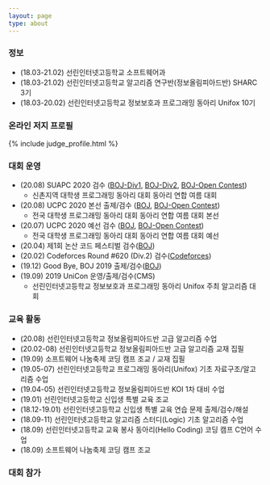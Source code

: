 ```yaml
---
layout: page
type: about
---
```


### 정보
* (18.03-21.02) 선린인터넷고등학교 소프트웨어과
* (18.03-21.02) 선린인터넷고등학교 알고리즘 연구반(정보올림피아드반) SHARC 3기
* (18.03-20.02) 선린인터넷고등학교 정보보호과 프로그래밍 동아리 Unifox 10기

### 온라인 저지 프로필
{% include judge_profile.html %}

### 대회 운영
* (20.08) SUAPC 2020 검수 ([BOJ-Div1](http://icpc.me/c/519), [BOJ-Div2](http://icpc.me/c/518), [BOJ-Open Contest](http://icpc.me/c/529))
  * 신촌지역 대학생 프로그래밍 동아리 대회 동아리 연합 여름 대회
* (20.08) UCPC 2020 본선 출제/검수 ([BOJ](http://icpc.me/c/524), [BOJ-Open Contest](http://icpc.me/c/525))
  * 전국 대학생 프로그래밍 동아리 대회 동아리 연합 여름 대회 본선
* (20.07) UCPC 2020 예선 검수 ([BOJ](http://icpc.me/c/521), [BOJ-Open Contest](http://icpc.me/c/522))
  * 전국 대학생 프로그래밍 동아리 대회 동아리 연합 여름 대회 예선
* (20.04) 제1회 논산 코드 페스티벌 검수([BOJ](http://icpc.me/c/507))
* (20.02) Codeforces Round #620 (Div.2) 검수([Codeforces](https://codeforces.com/contest/1304))
* (19.12) Good Bye, BOJ 2019 출제/검수([BOJ](http://icpc.me/c/497))
* (19.09) 2019 UniCon 운영/출제/검수(CMS)
  * 선린인터넷고등학교 정보보호과 프로그래밍 동아리 Unifox 주최 알고리즘 대회

### 교육 활동
* (20.08) 선린인터넷고등학교 정보올림피아드반 고급 알고리즘 수업
* (20.02-08) 선린인터넷고등학교 정보올림피아드반 고급 알고리즘 교재 집필
* (19.09) 소프트웨어 나눔축제 코딩 캠프 조교 / 교재 집필
* (19.05-07) 선린인터넷고등학교 프로그래밍 동아리(Unifox) 기초 자료구조/알고리즘 수업
* (19.04-05) 선린인터넷고등학교 정보올림피아드반 KOI 1차 대비 수업
* (19.01) 선린인터넷고등학교 신입생 특별 교육 조교
* (18.12-19.01) 선린인터넷고등학교 신입생 특별 교육 연습 문제 출제/검수/해설
* (18.09-11) 선린인터넷고등학교 알고리즘 스터디(Logic) 기초 알고리즘 수업
* (18.09) 선린인터넷고등학교 교육 봉사 동아리(Hello Coding) 코딩 캠프 C언어 수업
* (18.09) 소프트웨어 나눔축제 코딩 캠프 조교

### 대회 참가
